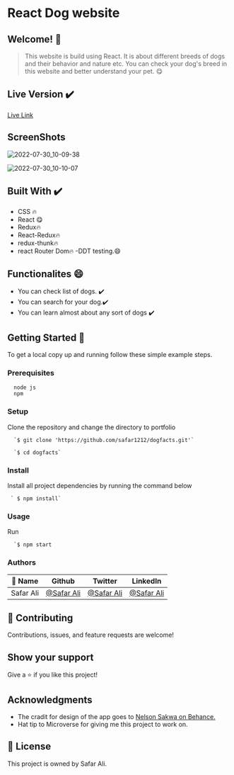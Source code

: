# React Dog website

## Welcome! 👋

> This website is build using React. It is about different breeds of dogs and their behavior and nature etc. You can check your dog's breed in this website and better understand your pet. 😋

## Live Version  ✔️

[Live Link](https://safar1212.github.io/dogfacts/)



 ## ScreenShots
 

![2022-07-30_10-09-38](https://user-images.githubusercontent.com/78845635/181875757-47fffb53-f7a6-4282-8788-db370252f4d6.jpg)




![2022-07-30_10-10-07](https://user-images.githubusercontent.com/78845635/181875755-c7d686cd-4ff5-4b55-b9f8-1791e9d8217f.jpg)

                              
## Built With ✔️


- CSS 🔥
- React 😋
- Redux🔥
- React-Redux🔥
- redux-thunk🔥
- react Router Dom🔥
-DDT testing.😄

## Functionalites 😄

- You can check list of dogs. ✔️
- You can search for your dog.✔️
- You can learn almost about any sort of dogs ✔️




## Getting Started 🙌

To get a local copy up and running follow these simple example steps.

### Prerequisites
```
  node js
  npm

```
### Setup
Clone the repository and change the directory to portfolio

``` 
  `$ git clone 'https://github.com/safar1212/dogfacts.git'`

  `$ cd dogfacts`

```

### Install
Install all project dependencies by running the command below
 
``` 
 ` $ npm install`
```
### Usage

Run
``` 
  `$ npm start
```


### Authors

| 👤 Name | Github | Twitter | LinkedIn |
|------|--------|---------|----------|
|Safar Ali|[@Safar Ali](https://github.com/safar1212)|[@Safar Ali](https://twitter.com/SafarAli999)|[@Safar Ali](https://www.linkedin.com/in/safar-ali999/)|

## 🤝 Contributing

Contributions, issues, and feature requests are welcome!

## Show your support

Give a ⭐️ if you like this project!

## Acknowledgments

- The cradit for design of the app goes to [Nelson Sakwa on Behance.](https://www.behance.net/sakwadesignstudio)
- Hat tip to Microverse for giving me this project to work on.

## 📝 License

This project is owned by Safar Ali.
